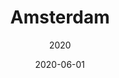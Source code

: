 ---
title: Amsterdam
cover: "https://source.unsplash.com/900x600/?amsterdam"
date: 2020-06-01
subtitle: 2020
link: https://ngthanhtin.github.io/blog/Amsterdam
tags:
    - "haha"

---